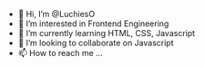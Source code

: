 - 👋 Hi, I’m @LuchiesO
- 👀 I’m interested in Frontend Engineering
- 🌱 I’m currently learning HTML, CSS, Javascript
- 💞️ I’m looking to collaborate on Javascript
- 📫 How to reach me ...

<!---
LuchiesO/LuchiesO is a ✨ special ✨ repository because its `README.md` (this file) appears on your GitHub profile.
You can click the Preview link to take a look at your changes.
--->
